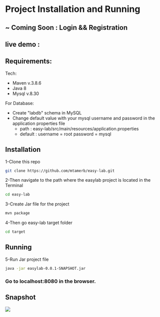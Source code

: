 # Project Installation and Running

##  ~ Coming Soon : Login && Registration

## live demo :  

## Requirements:
Tech:
- Maven v.3.8.6
- Java 8
- Mysql v.8.30

For Database:
- Create "labdb" schema in MySQL
- Change default value with your mysql username and password in the application properties file
    - path : easy-lab/src/main/resources/application.properties
    - default : username = root password = mysql

## Installation
1-Clone this repo 
```sh
git clone https://github.com/mtamerb/easy-lab.git
```
2-Then navigate to the path where the easylab project is located in the Terminal
```sh
cd easy-lab
```
3-Create Jar file for the project
```sh
mvn package
```
4-Then go easy-lab target folder
```sh
cd target
```
## Running
5-Run Jar project file
```sh
java -jar easylab-0.0.1-SNAPSHOT.jar
```

### Go to localhost:8080 in the browser.

## Snapshot
![](https://i.imgur.com/caVpuyS.png)





